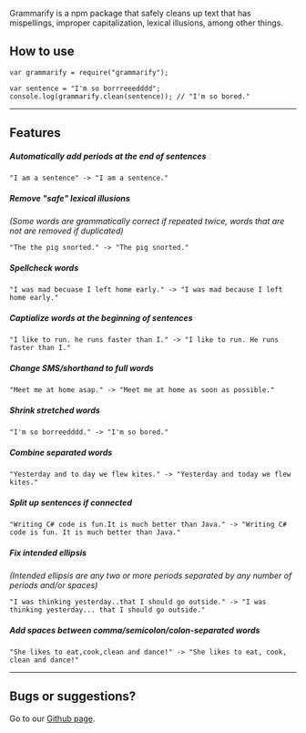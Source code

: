 Grammarify is a npm package that safely cleans up text that has mispellings, improper capitalization, lexical illusions, among other things.
 

## How to use
```
var grammarify = require("grammarify");

var sentence = "I'm so borrreeedddd";
console.log(grammarify.clean(sentence)); // "I'm so bored."
```
---

## Features

##### Automatically add periods at the end of sentences
```
"I am a sentence" -> "I am a sentence."
```

##### Remove "safe" lexical illusions
_(Some words are grammatically correct if repeated twice, words that are not are removed if duplicated)_
```
"The the pig snorted." -> "The pig snorted."
```

##### Spellcheck words
```
"I was mad becuase I left home early." -> "I was mad because I left home early."
```

##### Captialize words at the beginning of sentences
```
"I like to run. he runs faster than I." -> "I like to run. He runs faster than I."
```

##### Change SMS/shorthand to full words
```
"Meet me at home asap." -> "Meet me at home as soon as possible."
```

##### Shrink stretched words
```
"I'm so borreedddd." -> "I'm so bored." 
```

##### Combine separated words
```
"Yesterday and to day we flew kites." -> "Yesterday and today we flew kites."
```

##### Split up sentences if connected
```
"Writing C# code is fun.It is much better than Java." -> "Writing C# code is fun. It is much better than Java."
```

##### Fix intended ellipsis
_(Intended ellipsis are any two or more periods separated by any number of periods and/or spaces)_
```
"I was thinking yesterday..that I should go outside." -> "I was thinking yesterday... that I should go outside." 
```

##### Add spaces between comma/semicolon/colon-separated words
```
"She likes to eat,cook,clean and dance!" -> "She likes to eat, cook, clean and dance!"
```
---

## Bugs or suggestions?
Go to our [Github page](https://github.com/reZach/grammarify).